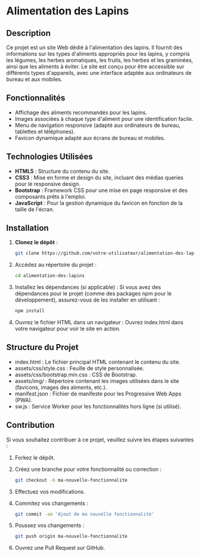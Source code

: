 # Alimentation des Lapins

## Description

Ce projet est un site Web dédié à l'alimentation des lapins. Il fournit des informations sur les types d'aliments appropriés pour les lapins, y compris les légumes, les herbes aromatiques, les fruits, les herbes et les graminées, ainsi que les aliments à éviter. Le site est conçu pour être accessible sur différents types d'appareils, avec une interface adaptée aux ordinateurs de bureau et aux mobiles.

## Fonctionnalités

- Affichage des aliments recommandés pour les lapins.
- Images associées à chaque type d'aliment pour une identification facile.
- Menu de navigation responsive (adapté aux ordinateurs de bureau, tablettes et téléphones).
- Favicon dynamique adapté aux écrans de bureau et mobiles.

## Technologies Utilisées

- **HTML5** : Structure du contenu du site.
- **CSS3** : Mise en forme et design du site, incluant des médias queries pour le responsive design.
- **Bootstrap** : Framework CSS pour une mise en page responsive et des composants prêts à l'emploi.
- **JavaScript** : Pour la gestion dynamique du favicon en fonction de la taille de l'écran.

## Installation

1. **Clonez le dépôt** :
   ```bash
   git clone https://github.com/votre-utilisateur/alimentation-des-lapins.git
2. Accédez au répertoire du projet :

    ```bash
    cd alimentation-des-lapins

3. Installez les dépendances (si applicable) :
Si vous avez des dépendances pour le projet (comme des packages npm pour le développement), assurez-vous de les installer en utilisant :

    ```bash 
    npm install

4. Ouvrez le fichier HTML dans un navigateur :
Ouvrez index.html dans votre navigateur pour voir le site en action.

## Structure du Projet
- index.html : Le fichier principal HTML contenant le contenu du site.
- assets/css/style.css : Feuille de style personnalisée.
- assets/css/bootstrap.min.css : CSS de Bootstrap.
- assets/img/ : Répertoire contenant les images utilisées dans le site (favicons, images des aliments, etc.).
- manifest.json : Fichier de manifeste pour les Progressive Web Apps (PWA).
- sw.js : Service Worker pour les fonctionnalités hors ligne (si utilisé).
##  Contribution
Si vous souhaitez contribuer à ce projet, veuillez suivre les étapes suivantes :

1. Forkez le dépôt.
2. Créez une branche pour votre fonctionnalité ou correction :
    ```bash
    git checkout -b ma-nouvelle-fonctionnalite
3. Effectuez vos modifications.
4. Commitez vos changements :
    ```bash
    git commit -am 'Ajout de ma nouvelle fonctionnalité'

5.  Poussez vos changements :

    ```bash
    git push origin ma-nouvelle-fonctionnalite

6. Ouvrez une Pull Request sur GitHub.
